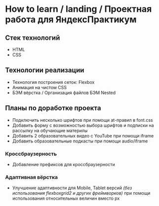 # How to learn / landing / Проектная работа для ЯндексПрактикум

## Стек технологий

- HTML
- CSS

## Технологии реализации

- Технология построения сеток: Flexbox
- Анимация на чистом CSS
- БЭМ вёрстка / Организация файлов БЭМ Nested

## Планы по доработке проекта

- Подключить несколько шрифтов при помощи at-правил в font.css
- Добавить форму с возможностью выбора шрифтов и подписки на рассылку на обучающие материлы
- Добавить 2 образовательных видео с YouTube при помощи iframe
- Добавить образовательные подкасты при помощи audio/iframe

### Кроссбраузерность

- Добавление префиксов для кроссбраузерности

### Адаптивная вёрстка

- Улучшение адаптивности для Mobile, Tablet версий _(без использования flexboxgrid2 и других фреймворков)_ при помощи использования относительных величин вместо px
